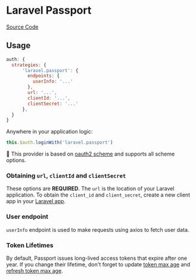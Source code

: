# Laravel Passport

[Source Code](https://github.com/nuxt-community/auth-module/blob/dev/src/providers/laravel.passport.ts)

## Usage

```js
auth: {
  strategies: {
      'laravel.passport': {
        endpoints: {
          userInfo: '...'
        },
        url: '...',
        clientId: '...',
        clientSecret: '...'
      },
  }
}
```

Anywhere in your application logic:

```js
this.$auth.loginWith('laravel.passport')
```

💁 This provider is based on [oauth2 scheme](../schemes/oauth2.md) and supports all scheme options.

### Obtaining `url`, `clientId` and `clientSecret`

These options are **REQUIRED**. The `url` is the location of your Laravel application. To obtain the `client_id` and `client_secret`, create a new client app in your [Laravel app](https://laravel.com/docs/passport#managing-clients).

### User endpoint
`userInfo` endpoint is used to make requests using axios to fetch user data.

### Token Lifetimes
By default, Passport issues long-lived access tokens that expire after one year. If you change their lifetime, don't forget to update [token max age](../schemes/oauth2.md#token-2) and [refresh token max age](../schemes/oauth2.md#refreshtoken).
